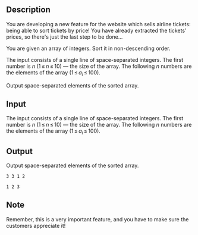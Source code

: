 ## Description

<div><p>You are developing a new feature for the website which sells airline tickets: being able to sort tickets by price! You have already extracted the tickets' prices, so there's just the last step to be done...</p><p>You are given an array of integers. Sort it in non-descending order.</p></div><div class="input-specification"><p>The input consists of a single line of space-separated integers. The first number is <span class="tex-span"><i>n</i></span> (<span class="tex-span">1 ≤ <i>n</i> ≤ 10</span>) — the size of the array. The following <span class="tex-span"><i>n</i></span> numbers are the elements of the array (<span class="tex-span">1 ≤ <i>a</i><sub class="lower-index"><i>i</i></sub> ≤ 100</span>).</p></div><div class="output-specification"><p>Output space-separated elements of the sorted array.</p></div>

## Input

<p>The input consists of a single line of space-separated integers. The first number is <span class="tex-span"><i>n</i></span> (<span class="tex-span">1 ≤ <i>n</i> ≤ 10</span>) — the size of the array. The following <span class="tex-span"><i>n</i></span> numbers are the elements of the array (<span class="tex-span">1 ≤ <i>a</i><sub class="lower-index"><i>i</i></sub> ≤ 100</span>).</p>

## Output

<p>Output space-separated elements of the sorted array.</p>





```input1
3 3 1 2

```




```output1
1 2 3 

```



## Note

<p>Remember, this is a very important feature, and you have to make sure the customers appreciate it!</p>

